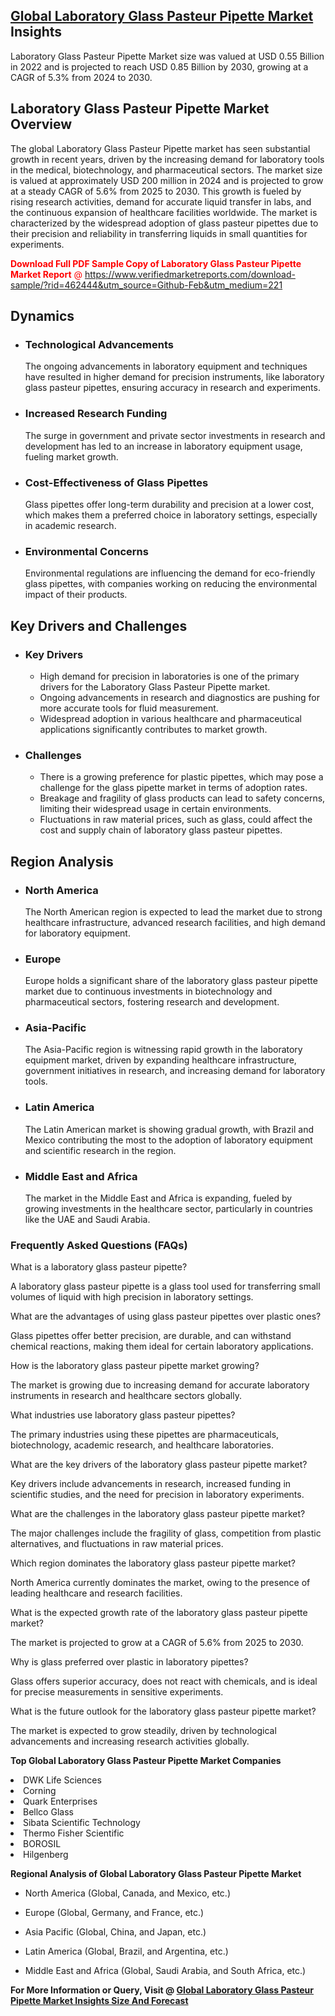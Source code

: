 <h2><a href="https://www.verifiedmarketreports.com/download-sample/?rid=462444&amp;utm_source=Github&amp;utm_medium=221" target="_blank">Global Laboratory Glass Pasteur Pipette Market</a> Insights</h2><p>Laboratory Glass Pasteur Pipette Market size was valued at USD 0.55 Billion in 2022 and is projected to reach USD 0.85 Billion by 2030, growing at a CAGR of 5.3% from 2024 to 2030.</p><p> <h2>Laboratory Glass Pasteur Pipette Market Overview</h2> <p>The global Laboratory Glass Pasteur Pipette market has seen substantial growth in recent years, driven by the increasing demand for laboratory tools in the medical, biotechnology, and pharmaceutical sectors. The market size is valued at approximately USD 200 million in 2024 and is projected to grow at a steady CAGR of 5.6% from 2025 to 2030. This growth is fueled by rising research activities, demand for accurate liquid transfer in labs, and the continuous expansion of healthcare facilities worldwide. The market is characterized by the widespread adoption of glass pasteur pipettes due to their precision and reliability in transferring liquids in small quantities for experiments.</p> <p><p><span class=""><span style="color: #ff0000;"><strong>Download Full PDF Sample Copy of Laboratory Glass Pasteur Pipette Market Report</strong> @ </span><a href="https://www.verifiedmarketreports.com/download-sample/?rid=462444&amp;utm_source=Github-Feb&amp;utm_medium=221" target="_blank">https://www.verifiedmarketreports.com/download-sample/?rid=462444&amp;utm_source=Github-Feb&amp;utm_medium=221</a></span></p></p> <h2>Dynamics</h2> <ul> <li><h3>Technological Advancements</h3> The ongoing advancements in laboratory equipment and techniques have resulted in higher demand for precision instruments, like laboratory glass pasteur pipettes, ensuring accuracy in research and experiments.</li> <li><h3>Increased Research Funding</h3> The surge in government and private sector investments in research and development has led to an increase in laboratory equipment usage, fueling market growth.</li> <li><h3>Cost-Effectiveness of Glass Pipettes</h3> Glass pipettes offer long-term durability and precision at a lower cost, which makes them a preferred choice in laboratory settings, especially in academic research.</li> <li><h3>Environmental Concerns</h3> Environmental regulations are influencing the demand for eco-friendly glass pipettes, with companies working on reducing the environmental impact of their products.</li> </ul> <h2>Key Drivers and Challenges</h2> <ul> <li><h3>Key Drivers</h3> <ul> <li>High demand for precision in laboratories is one of the primary drivers for the Laboratory Glass Pasteur Pipette market.</li> <li>Ongoing advancements in research and diagnostics are pushing for more accurate tools for fluid measurement.</li> <li>Widespread adoption in various healthcare and pharmaceutical applications significantly contributes to market growth.</li> </ul> </li> <li><h3>Challenges</h3> <ul> <li>There is a growing preference for plastic pipettes, which may pose a challenge for the glass pipette market in terms of adoption rates.</li> <li>Breakage and fragility of glass products can lead to safety concerns, limiting their widespread usage in certain environments.</li> <li>Fluctuations in raw material prices, such as glass, could affect the cost and supply chain of laboratory glass pasteur pipettes.</li> </ul> </li> </ul> <h2>Region Analysis</h2> <ul> <li><h3>North America</h3> The North American region is expected to lead the market due to strong healthcare infrastructure, advanced research facilities, and high demand for laboratory equipment.</li> <li><h3>Europe</h3> Europe holds a significant share of the laboratory glass pasteur pipette market due to continuous investments in biotechnology and pharmaceutical sectors, fostering research and development.</li> <li><h3>Asia-Pacific</h3> The Asia-Pacific region is witnessing rapid growth in the laboratory equipment market, driven by expanding healthcare infrastructure, government initiatives in research, and increasing demand for laboratory tools.</li> <li><h3>Latin America</h3> The Latin American market is showing gradual growth, with Brazil and Mexico contributing the most to the adoption of laboratory equipment and scientific research in the region.</li> <li><h3>Middle East and Africa</h3> The market in the Middle East and Africa is expanding, fueled by growing investments in the healthcare sector, particularly in countries like the UAE and Saudi Arabia.</li> </ul> <h3>Frequently Asked Questions (FAQs)</h3> <p>What is a laboratory glass pasteur pipette?</p> <p>A laboratory glass pasteur pipette is a glass tool used for transferring small volumes of liquid with high precision in laboratory settings.</p> <p>What are the advantages of using glass pasteur pipettes over plastic ones?</p> <p>Glass pipettes offer better precision, are durable, and can withstand chemical reactions, making them ideal for certain laboratory applications.</p> <p>How is the laboratory glass pasteur pipette market growing?</p> <p>The market is growing due to increasing demand for accurate laboratory instruments in research and healthcare sectors globally.</p> <p>What industries use laboratory glass pasteur pipettes?</p> <p>The primary industries using these pipettes are pharmaceuticals, biotechnology, academic research, and healthcare laboratories.</p> <p>What are the key drivers of the laboratory glass pasteur pipette market?</p> <p>Key drivers include advancements in research, increased funding in scientific studies, and the need for precision in laboratory experiments.</p> <p>What are the challenges in the laboratory glass pasteur pipette market?</p> <p>The major challenges include the fragility of glass, competition from plastic alternatives, and fluctuations in raw material prices.</p> <p>Which region dominates the laboratory glass pasteur pipette market?</p> <p>North America currently dominates the market, owing to the presence of leading healthcare and research facilities.</p> <p>What is the expected growth rate of the laboratory glass pasteur pipette market?</p> <p>The market is projected to grow at a CAGR of 5.6% from 2025 to 2030.</p> <p>Why is glass preferred over plastic in laboratory pipettes?</p> <p>Glass offers superior accuracy, does not react with chemicals, and is ideal for precise measurements in sensitive experiments.</p> <p>What is the future outlook for the laboratory glass pasteur pipette market?</p> <p>The market is expected to grow steadily, driven by technological advancements and increasing research activities globally.</p> </p><p><strong>Top Global Laboratory Glass Pasteur Pipette Market Companies</strong></p><div data-test-id=""><p><li>DWK Life Sciences</li><li> Corning</li><li> Quark Enterprises</li><li> Bellco Glass</li><li> Sibata Scientific Technology</li><li> Thermo Fisher Scientific</li><li> BOROSIL</li><li> Hilgenberg</li></p><div><strong>Regional Analysis of&nbsp;Global Laboratory Glass Pasteur Pipette Market</strong></div><ul><li dir="ltr"><p dir="ltr">North America&nbsp;(Global, Canada, and Mexico, etc.)</p></li><li dir="ltr"><p dir="ltr">Europe (Global, Germany, and France, etc.)</p></li><li dir="ltr"><p dir="ltr">Asia Pacific&nbsp;(Global, China, and Japan, etc.)</p></li><li dir="ltr"><p dir="ltr">Latin America&nbsp;(Global, Brazil, and Argentina, etc.)</p></li><li dir="ltr">Middle East and Africa&nbsp;(Global, Saudi Arabia, and South Africa, etc.)</li></ul><p><strong>For More Information or Query, Visit @&nbsp;</strong><strong><a href="https://www.verifiedmarketreports.com/product/laboratory-glass-pasteur-pipette-market/?utm_source=Github&amp;utm_medium=221" target="_blank">Global Laboratory Glass Pasteur Pipette Market Insights Size And Forecast</a></strong></p></div>
